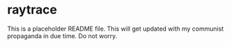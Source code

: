 # raytrace
This is a placeholder README file. This will get updated with my communist propaganda in due time. Do not worry.
